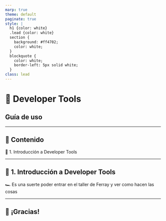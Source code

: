 ```yaml
---
marp: true
theme: default
paginate: true
style: |
  h1 {color: white}
  .lead {color: white}
  section {
    background: #ff4702;
    color: white;
  }
  blockquote {
    color: white;
    border-left: 5px solid white;
  }
class: lead
---
```



#  🦾 Developer Tools
## Guía de uso

---

## 🎯 Contenido

🌟 1. Introducción a Developer Tools


---

## 🌟 1. Introducción a Developer Tools

🏎️ Es una suerte poder entrar en el taller de Ferray y ver como hacen las cosas 

---

<!-- _class: lead -->
## 🎉 ¡Gracias!

